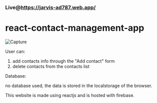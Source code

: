 ### Live@https://jarvis-ad787.web.app/

# react-contact-management-app

![Capture](https://user-images.githubusercontent.com/65943606/175487331-9fadefed-259a-4c05-9a3f-a6916e6b363e.JPG)

User can:
1. add contacts info through the "Add contact" form
2. delete contacts from the contacts list

Database:

no database used, the data is stored in the localstorage of the browser.

This website is made using reactjs and is hosted with firebase.
